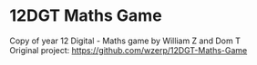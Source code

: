 # 12DGT Maths Game
Copy of year 12 Digital - Maths game by William Z and Dom T
<br>Original project: https://github.com/wzerp/12DGT-Maths-Game
